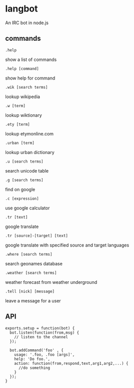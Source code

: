 langbot
=======

An IRC bot in node.js

commands
--------

    .help
show a list of commands

    .help [command]
show help for command

    .wik [search terms]
lookup wikipedia

    .w [term]
lookup wiktionary

    .ety [term]
lookup etymonline.com

    .urban [term]
lookup urban dictionary

    .u [search terms]
search unicode table

    .g [search terms]
find on google

    .c [expression]
use google calculator

    .tr [text]
google translate

    .tr [source]-[target] [text]
google translate with specified source and target languages

    .where [search terms]
search geonames database

    .weather [search terms]
weather forecast from weather underground

    .tell [nick] [message]
leave a message for a user

API
---

    exports.setup = function(bot) {
      bot.listen(function(from,msg) {
        // listen to the channel
      });
      
      bot.addCommand('foo' , {
        usage: '.foo, .foo [args]',
        help: 'Do foo.',
        action: function(from,respond,text,arg1,arg2,...) {
          //do something
        }
      });
    }

